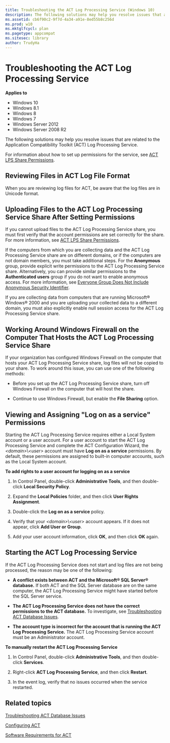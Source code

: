 ```yaml
---
title: Troubleshooting the ACT Log Processing Service (Windows 10)
description: The following solutions may help you resolve issues that are related to the Application Compatibility Toolkit (ACT) Log Processing Service.
ms.assetid: cb6f90c2-9f7d-4a34-a91e-8ed55b8c256d
ms.prod: w10
ms.mktglfcycl: plan
ms.pagetype: appcompat
ms.sitesec: library
author: TrudyHa
---
```


# Troubleshooting the ACT Log Processing Service


**Applies to**

-   Windows 10
-   Windows 8.1
-   Windows 8
-   Windows 7
-   Windows Server 2012
-   Windows Server 2008 R2

The following solutions may help you resolve issues that are related to the Application Compatibility Toolkit (ACT) Log Processing Service.

For information about how to set up permissions for the service, see [ACT LPS Share Permissions](act-lps-share-permissions.md).

## Reviewing Files in ACT Log File Format


When you are reviewing log files for ACT, be aware that the log files are in Unicode format.

## Uploading Files to the ACT Log Processing Service Share After Setting Permissions


If you cannot upload files to the ACT Log Processing Service share, you must first verify that the account permissions are set correctly for the share. For more information, see [ACT LPS Share Permissions](act-lps-share-permissions.md).

If the computers from which you are collecting data and the ACT Log Processing Service share are on different domains, or if the computers are not domain members, you must take additional steps. For the **Anonymous** group, provide explicit write permissions to the ACT Log Processing Service share. Alternatively, you can provide similar permissions to the **Authenticated users** group if you do not want to enable anonymous access. For more information, see [Everyone Group Does Not Include Anonymous Security Identifier](http://go.microsoft.com/fwlink/p/?LinkId=79830).

If you are collecting data from computers that are running Microsoft® Windows® 2000 and you are uploading your collected data to a different domain, you must also explicitly enable null session access for the ACT Log Processing Service share.

## Working Around Windows Firewall on the Computer That Hosts the ACT Log Processing Service Share


If your organization has configured Windows Firewall on the computer that hosts your ACT Log Processing Service share, log files will not be copied to your share. To work around this issue, you can use one of the following methods:

-   Before you set up the ACT Log Processing Service share, turn off Windows Firewall on the computer that will host the share.

-   Continue to use Windows Firewall, but enable the **File Sharing** option.

## Viewing and Assigning "Log on as a service" Permissions


Starting the ACT Log Processing Service requires either a Local System account or a user account. For a user account to start the ACT Log Processing Service and complete the ACT Configuration Wizard, the *&lt;domain&gt;*\\*&lt;user&gt;* account must have **Log on as a service** permissions. By default, these permissions are assigned to built-in computer accounts, such as the Local System account.

**To add rights to a user account for logging on as a service**

1.  In Control Panel, double-click **Administrative Tools**, and then double-click **Local Security Policy**.

2.  Expand the **Local Policies** folder, and then click **User Rights Assignment**.

3.  Double-click the **Log on as a service** policy.

4.  Verify that your *&lt;domain&gt;*\\*&lt;user&gt;* account appears. If it does not appear, click **Add User or Group**.

5.  Add your user account information, click **OK**, and then click **OK** again.

## Starting the ACT Log Processing Service


If the ACT Log Processing Service does not start and log files are not being processed, the reason may be one of the following:

-   **A conflict exists between ACT and the Microsoft® SQL Server® database.** If both ACT and the SQL Server database are on the same computer, the ACT Log Processing Service might have started before the SQL Server service.

-   **The ACT Log Processing Service does not have the correct permissions to the ACT database.** To investigate, see [Troubleshooting ACT Database Issues](troubleshooting-act-database-issues.md).

-   **The account type is incorrect for the account that is running the ACT Log Processing Service.** The ACT Log Processing Service account must be an Administrator account.

**To manually restart the ACT Log Processing Service**

1.  In Control Panel, double-click **Administrative Tools**, and then double-click **Services**.

2.  Right-click **ACT Log Processing Service**, and then click **Restart**.

3.  In the event log, verify that no issues occurred when the service restarted.

## Related topics


[Troubleshooting ACT Database Issues](troubleshooting-act-database-issues.md)

[Configuring ACT](configuring-act.md)

[Software Requirements for ACT](software-requirements-for-act.md)

 

 





